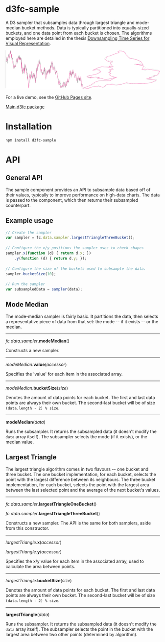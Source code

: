 # d3fc-sample

A D3 sampler that subsamples data through largest triangle and mode-median bucket methods. Data is typically partitioned into equally-sized buckets, and one data point from each bucket is chosen. The algorithms employed here are detailed in the thesis [Downsampling Time Series for Visual Representation](http://skemman.is/stream/get/1946/15343/37285/3/SS_MSthesis.pdf).


![d3fc sample](d3fc-sample.png)

For a live demo, see the [GitHub Pages site](http://d3fc.github.io/d3fc-sample/).

[Main d3fc package](https://github.com/ScottLogic/d3fc)

# Installation

```bash
npm install d3fc-sample
```

# API

## General API

The sample component provides an API to subsample data based off of their values, typically to improve performance on high-data charts. The data is passed to the component, which then returns their subsampled counterpart.

## Example usage

```javascript
// Create the sampler
var sampler = fc.data.sampler.largestTriangleThreeBucket();

// Configure the x/y positions the sampler uses to check shapes
sampler.x(function (d) { return d.x; })
    .y(function (d) { return d.y; });

// Configure the size of the buckets used to subsample the data.
sampler.bucketSize(10);

// Run the sampler
var subsampledData = sampler(data);
```

## Mode Median

The mode-median sampler is fairly basic. It partitions the data, then selects a representative piece of data from that set: the mode -- if it exists -- or the median.

---

*fc.data.sampler*.**modeMedian**()

Constructs a new sampler.

---

*modeMedian*.**value**(*accessor*)

Specifies the 'value' for each item in the associated array.

---

*modeMedian*.**bucketSize**(*size*)

Denotes the amount of data points for each bucket. The first and last data points are always their own bucket. The second-last bucket will be of size `(data.length - 2) % size`.

---

**modeMedian**(*data*)

Runs the subsampler. It returns the subsampled data (it doesn't modify the `data` array itself). The subsampler selects the mode (if it exists), or the median value.

## Largest Triangle

The largest triangle algorithm comes in two flavours -- one bucket and three bucket. The one bucket implementation, for each bucket, selects the point with the largest difference between its neighbours. The three bucket implementation, for each bucket, selects the point with the largest area between the last selected point and the average of the next bucket's values.

---

*fc.data.sampler*.**largestTriangleOneBucket**()

*fc.data.sampler*.**largestTriangleThreeBucket**()

Constructs a new sampler. The API is the same for both samplers, aside from this constructor.

---

*largestTriangle*.**x**(*accessor*)

*largestTriangle*.**y**(*accessor*)

Specifies the x/y value for each item in the associated array, used to calculate the area between points.

---

*largestTriangle*.**bucketSize**(*size*)

Denotes the amount of data points for each bucket. The first and last data points are always their own bucket. The second-last bucket will be of size `(data.length - 2) % size`.

---

**largestTriangle**(*data*)

Runs the subsampler. It returns the subsampled data (it doesn't modify the `data` array itself). The subsampler selects the point in the bucket with the largest area between two other points (determined by algorithm).
